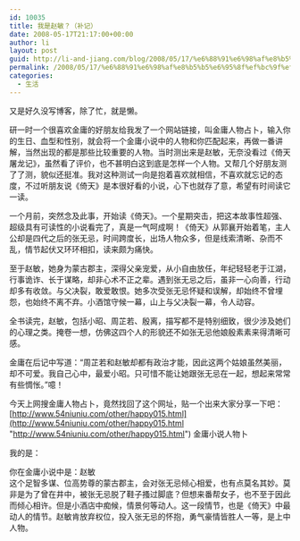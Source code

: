 ```yaml
---
id: 10035
title: 我是赵敏？（补记）
date: 2008-05-17T21:17:00+00:00
author: li
layout: post
guid: http://li-and-jiang.com/blog/2008/05/17/%e6%88%91%e6%98%af%e8%b5%b5%e6%95%8f%ef%bc%9f%ef%bc%88%e8%a1%a5%e8%ae%b0%ef%bc%89/
permalink: /2008/05/17/%e6%88%91%e6%98%af%e8%b5%b5%e6%95%8f%ef%bc%9f%ef%bc%88%e8%a1%a5%e8%ae%b0%ef%bc%89/
categories:
  - 生活
---
```

又是好久没写博客，除了忙，就是懒。 

研一时一个很喜欢金庸的好朋友给我发了一个网站链接，叫金庸人物占卜，输入你的生日、血型和性别，就会将一个金庸小说中的人物和你匹配起来，再做一番讲解，当然出现的都是那些比较重要的人物。当时测出来是赵敏，无奈没看过《倚天屠龙记》，虽然看了评价，也不甚明白这到底是怎样一个人物。又帮几个好朋友测了了测，貌似还挺准。我对这种测试一向是抱着喜欢就相信，不喜欢就忘记的态度，不过听朋友说《倚天》是本很好看的小说，心下也就存了意，希望有时间读它一读。 

一个月前，突然念及此事，开始读《倚天》。一个星期突击，把这本故事性超强、超级具有可读性的小说看完了，真是一气呵成啊！《倚天》从郭襄开始着笔，主人公却是四代之后的张无忌，时间跨度长，出场人物众多，但是线索清晰、杂而不乱，情节起伏又环环相扣，读来颇为痛快。 

至于赵敏，她身为蒙古郡主，深得父亲宠爱，从小自由放任，年纪轻轻老于江湖，行事诡诈、长于谋略，却非心术不正之辈。遇到张无忌之后，虽非一心向善，行动却多有收敛。与父决裂，敢爱敢恨。她多次受张无忌怀疑和误解，却始终不曾埋怨，也始终不离不弃。小酒馆守候一幕，山上与父决裂一幕，令人动容。 

全书读完，赵敏，包括小昭、周芷若、殷离，描写都不是特别细致，很少涉及她们的心理之类。掩卷一想，仿佛这四个人的形貌还不如张无忌他娘殷素素来得清晰可感。 

金庸在后记中写道：“周芷若和赵敏却都有政治才能，因此这两个姑娘虽然美丽，却不可爱。我自己心中，最爱小昭。只可惜不能让她跟张无忌在一起，想起来常常有些惆怅。”噫！ 

今天上网搜金庸人物占卜，竟然找回了这个网址，贴一个出来大家分享一下吧：[http://www.54niuniu.com/other/happy015.html](http://www.54niuniu.com/other/happy015.html "http://www.54niuniu.com/other/happy015.html") 金庸小说人物卜 

我的是： 

你在金庸小说中是：赵敏  
这个足智多谋、位高势尊的蒙古郡主，会对张无忌倾心相爱，也有点莫名其妙。莫非是为了曾在井中，被张无忌脱了鞋子搔过脚底？但想来番帮女子，也不至于因此而倾心相许。但是小酒店中痴候，情景何等动人。这一段情节，也是《倚天》中最动人的情节。赵敏肯放弃权位，投入张无忌的怀抱，勇气豪情皆胜人一等，是上中人物。
